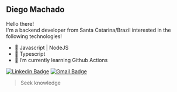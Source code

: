 ## Diego Machado

Hello there! <br>
I'm a backend developer from Santa Catarina/Brazil interested in the following technologies!

- 💚 Javascript | NodeJS
- 💙 Typescript
- 🌱 I’m currently learning Github Actions

[![Linkedin Badge](https://img.shields.io/badge/-Diego%20Machado-blue?style=flat-square&logo=Linkedin&logoColor=white&link=https://www.linkedin.com/in/diego-machado-da-rosa-88309024/)](https://www.linkedin.com/in/diego-machado-da-rosa-88309024/) 
[![Gmail Badge](https://img.shields.io/badge/-diego.machadodarosa@gmail.com-c14438?style=flat-square&logo=Gmail&logoColor=white&link=mailto:diego.machadodarosa@gmail.com)](mailto:diego.machadodarosa@gmail.com)

> Seek knowledge
